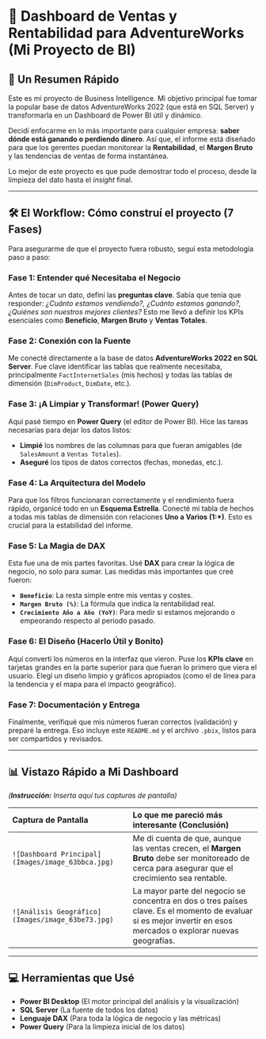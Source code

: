 # 🚀 Dashboard de Ventas y Rentabilidad para AdventureWorks (Mi Proyecto de BI)

## 🌟 Un Resumen Rápido

Este es mi proyecto de Business Intelligence. Mi objetivo principal fue tomar la popular base de datos AdventureWorks 2022 (que está en SQL Server) y transformarla en un Dashboard de Power BI útil y dinámico.

Decidí enfocarme en lo más importante para cualquier empresa: **saber dónde está ganando o perdiendo dinero**. Así que, el informe está diseñado para que los gerentes puedan monitorear la **Rentabilidad**, el **Margen Bruto** y las tendencias de ventas de forma instantánea.

Lo mejor de este proyecto es que pude demostrar todo el proceso, desde la limpieza del dato hasta el *insight* final.

---

## 🛠️ El Workflow: Cómo construí el proyecto (7 Fases)

Para asegurarme de que el proyecto fuera robusto, seguí esta metodología paso a paso:

### Fase 1: Entender qué Necesitaba el Negocio
Antes de tocar un dato, definí las **preguntas clave**. Sabía que tenía que responder: *¿Cuánto estamos vendiendo?, ¿Cuánto estamos ganando?, ¿Quiénes son nuestros mejores clientes?* Esto me llevó a definir los KPIs esenciales como **Beneficio**, **Margen Bruto** y **Ventas Totales**.

### Fase 2: Conexión con la Fuente
Me conecté directamente a la base de datos **AdventureWorks 2022 en SQL Server**. Fue clave identificar las tablas que realmente necesitaba, principalmente `FactInternetSales` (mis hechos) y todas las tablas de dimensión (`DimProduct`, `DimDate`, etc.).

### Fase 3: ¡A Limpiar y Transformar! (Power Query)
Aquí pasé tiempo en **Power Query** (el editor de Power BI). Hice las tareas necesarias para dejar los datos listos:
* **Limpié** los nombres de las columnas para que fueran amigables (de `SalesAmount` a `Ventas Totales`).
* **Aseguré** los tipos de datos correctos (fechas, monedas, etc.).

### Fase 4: La Arquitectura del Modelo
Para que los filtros funcionaran correctamente y el rendimiento fuera rápido, organicé todo en un **Esquema Estrella**. Conecté mi tabla de hechos a todas mis tablas de dimensión con relaciones **Uno a Varios (1:\*)**. Esto es crucial para la estabilidad del informe.

### Fase 5: La Magia de DAX
Esta fue una de mis partes favoritas. Usé **DAX** para crear la lógica de negocio, no solo para sumar. Las medidas más importantes que creé fueron:
* **`Beneficio`**: La resta simple entre mis ventas y costes.
* **`Margen Bruto (%)`**: La fórmula que indica la rentabilidad real.
* **`Crecimiento Año a Año (YoY)`**: Para medir si estamos mejorando o empeorando respecto al periodo pasado.

### Fase 6: El Diseño (Hacerlo Útil y Bonito)
Aquí convertí los números en la interfaz que vieron. Puse los **KPIs clave** en tarjetas grandes en la parte superior para que fueran lo primero que viera el usuario. Elegí un diseño limpio y gráficos apropiados (como el de línea para la tendencia y el mapa para el impacto geográfico).

### Fase 7: Documentación y Entrega
Finalmente, verifiqué que mis números fueran correctos (validación) y preparé la entrega. Eso incluye este `README.md` y el archivo `.pbix`, listos para ser compartidos y revisados.

---

## 📊 Vistazo Rápido a Mi Dashboard

*(**Instrucción:** Inserta aquí tus capturas de pantalla)*

| Captura de Pantalla | Lo que me pareció más interesante (Conclusión) |
| :--- | :--- |
| `![Dashboard Principal](Images/image_63bbca.jpg)` | Me di cuenta de que, aunque las ventas crecen, el **Margen Bruto** debe ser monitoreado de cerca para asegurar que el crecimiento sea rentable. |
| `![Análisis Geográfico](Images/image_63be73.jpg)` | La mayor parte del negocio se concentra en dos o tres países clave. Es el momento de evaluar si es mejor invertir en esos mercados o explorar nuevas geografías. |

---

## 💻 Herramientas que Usé

* **Power BI Desktop** (El motor principal del análisis y la visualización)
* **SQL Server** (La fuente de todos los datos)
* **Lenguaje DAX** (Para toda la lógica de negocio y las métricas)
* **Power Query** (Para la limpieza inicial de los datos)
